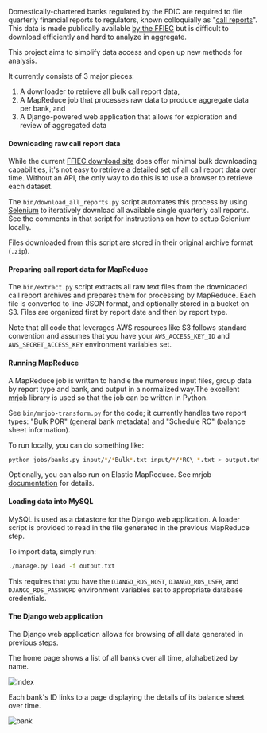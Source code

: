 Domestically-chartered banks regulated by the FDIC are required to file quarterly financial reports to regulators, known colloquially as "[call reports](http://en.wikipedia.org/wiki/Call_report)". This data is made publically available [by the FFIEC](https://cdr.ffiec.gov/public/) but is difficult to download efficiently and hard to analyze in aggregate.

This project aims to simplify data access and open up new methods for analysis.

It currently consists of 3 major pieces:

1. A downloader to retrieve all bulk call report data,
2. A MapReduce job that processes raw data to produce aggregate data per bank, and
3. A Django-powered web application that allows for exploration and review of aggregated data

#### Downloading raw call report data

While the current [FFIEC download site](https://cdr.ffiec.gov/public/) does offer minimal bulk downloading capabilities, it's not easy to retrieve a detailed set of all call report data over time. Without an API, the only way to do this is to use a browser to retrieve each dataset.

The `bin/download_all_reports.py` script automates this process by using [Selenium](http://www.seleniumhq.org) to iteratively download all available single quarterly call reports. See the comments in that script for instructions on how to setup Selenium locally.

Files downloaded from this script are stored in their original archive format (`.zip`).

#### Preparing call report data for MapReduce

The `bin/extract.py` script extracts all raw text files from the downloaded call report archives and prepares them for processing by MapReduce. Each file is converted to line-JSON format, and optionally stored in a bucket on S3. Files are organized first by report date and then by report type.

Note that all code that leverages AWS resources like S3 follows standard convention and assumes that you have your `AWS_ACCESS_KEY_ID` and `AWS_SECRET_ACCESS_KEY` environment variables set.

#### Running MapReduce

A MapReduce job is written to handle the numerous input files, group data by report type and bank, and output in a normalized way.The excellent [mrjob](http://mrjob.readthedocs.org/en/latest/index.html) library is used so that the job can be written in Python.

See `bin/mrjob-transform.py` for the code; it currently handles two report types: "Bulk POR" (general bank metadata) and "Schedule RC" (balance sheet information).

To run locally, you can do something like:

```sh
python jobs/banks.py input/*/*Bulk*.txt input/*/*RC\ *.txt > output.txt
```

Optionally, you can also run on Elastic MapReduce. See mrjob [documentation](http://mrjob.readthedocs.org/en/latest/guides/emr-quickstart.html) for details.

#### Loading data into MySQL

MySQL is used as a datastore for the Django web application. A loader script is provided to read in the file generated in the previous MapReduce step.

To import data, simply run:

```sh
./manage.py load -f output.txt
```

This requires that you have the `DJANGO_RDS_HOST`, `DJANGO_RDS_USER`, and `DJANGO_RDS_PASSWORD` environment variables set to appropriate database credentials.

#### The Django web application

The Django web application allows for browsing of all data generated in previous steps.

The home page shows a list of all banks over all time, alphabetized by name.

![index](http://i.imgur.com/oLS2Rhll.png)

Each bank's ID links to a page displaying the details of its balance sheet over time.

![bank](http://i.imgur.com/Q3CfGHJl.png)

